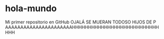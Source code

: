 # hola-mundo
Mi primer repositorio en GitHub
OJALÁ SE MUERAN TODOSO HIJOS DE P
AAAAAAAAAAAAAAAAAAAAAAHHHHHHHHHHHHHHHHHHHHHHHHHHHHHH
